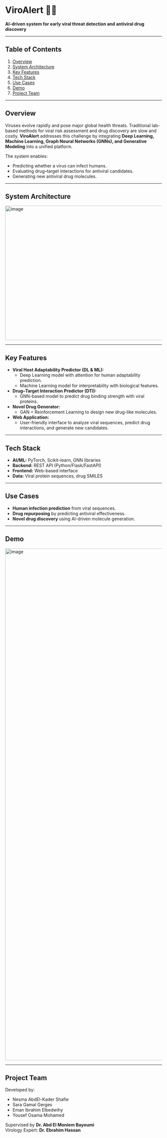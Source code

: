# ViroAlert 🦠💊

**AI-driven system for early viral threat detection and antiviral drug discovery**  

---

## Table of Contents  
1. [Overview](#overview)  
2. [System Architecture](#system-architecture) 
3. [Key Features](#key-features)  
4. [Tech Stack](#tech-stack)  
5. [Use Cases](#use-cases)  
6. [Demo](#demo)  
7. [Project Team](#project-team)  

---

## Overview  
Viruses evolve rapidly and pose major global health threats. Traditional lab-based methods for viral risk assessment and drug discovery are slow and costly. **ViroAlert** addresses this challenge by integrating **Deep Learning, Machine Learning, Graph Neural Networks (GNNs), and Generative Modeling** into a unified platform.  

The system enables:  
- Predicting whether a virus can infect humans.  
- Evaluating drug–target interactions for antiviral candidates.  
- Generating new antiviral drug molecules.  

---


## System Architecture  
<img width="825" height="433" alt="image" src="https://github.com/user-attachments/assets/e5139722-41e6-4941-95ba-3e4f6da82522" />

---

## Key Features  
- **Viral Host Adaptability Predictor (DL & ML):**  
  - Deep Learning model with attention for human adaptability prediction.  
  - Machine Learning model for interpretability with biological features.  
- **Drug–Target Interaction Predictor (DTI):**  
  - GNN-based model to predict drug binding strength with viral proteins.  
- **Novel Drug Generator:**  
  - GAN + Reinforcement Learning to design new drug-like molecules.  
- **Web Application:**  
  - User-friendly interface to analyze viral sequences, predict drug interactions, and generate new candidates.  

---
## Tech Stack  
- **AI/ML:** PyTorch, Scikit-learn, GNN libraries  
- **Backend:** REST API (Python/Flask/FastAPI)  
- **Frontend:** Web-based interface  
- **Data:** Viral protein sequences, drug SMILES  

---

## Use Cases  
- **Human infection prediction** from viral sequences.  
- **Drug repurposing** by predicting antiviral effectiveness.  
- **Novel drug discovery** using AI-driven molecule generation.  

---

## Demo  
<img width="3000" height="1649" alt="image" src="https://github.com/user-attachments/assets/8a0cbe00-d753-48b8-8b9f-e63d5309b0c8" />

---

## Project Team  
Developed by:  
- Nesma AbdEl-Kader Shafie  
- Sara Gamal Gerges  
- Eman Ibrahim Elbedwihy  
- Yousef Osama Mohamed  

Supervised by **Dr. Abd El Moniem Bayoumi**  
Virology Expert: **Dr. Ebrahim Hassan**  
